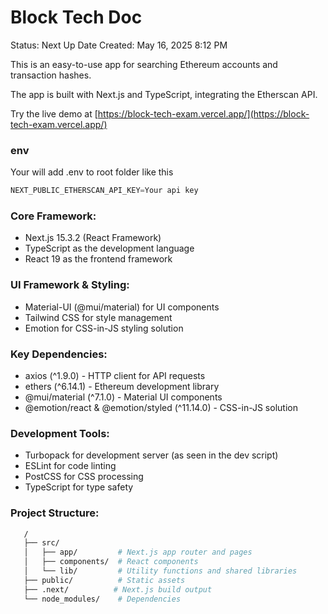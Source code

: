 # Block Tech Doc

Status: Next Up
Date Created: May 16, 2025 8:12 PM

This is an easy-to-use app for searching Ethereum accounts and transaction hashes.

The app is built with Next.js and TypeScript, integrating the Etherscan API.

Try the live demo at [https://block-tech-exam.vercel.app/](https://block-tech-exam.vercel.app/)

### env

Your will add .env to root folder like this

```jsx
NEXT_PUBLIC_ETHERSCAN_API_KEY=Your api key
```

### Core Framework:

- Next.js 15.3.2 (React Framework)
- TypeScript as the development language
- React 19 as the frontend framework

### **UI Framework & Styling**:

- Material-UI (@mui/material) for UI components
- Tailwind CSS for style management
- Emotion for CSS-in-JS styling solution

### **Key Dependencies**:

- axios (^1.9.0) - HTTP client for API requests
- ethers (^6.14.1) - Ethereum development library
- @mui/material (^7.1.0) - Material UI components
- @emotion/react & @emotion/styled (^11.14.0) - CSS-in-JS solution

### **Development Tools**:

- Turbopack for development server (as seen in the dev script)
- ESLint for code linting
- PostCSS for CSS processing
- TypeScript for type safety

### **Project Structure**:

```bash
   /
   ├── src/
   │   ├── app/         # Next.js app router and pages
   │   ├── components/  # React components
   │   └── lib/         # Utility functions and shared libraries
   ├── public/          # Static assets
   ├── .next/          # Next.js build output
   └── node_modules/    # Dependencies
```